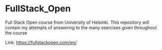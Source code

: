 # FullStack_Open
Full Stack Open course from University of Helsinki. This repository will contain my attempts of answering to the many exercises given throughout the course

Link: https://fullstackopen.com/en/
